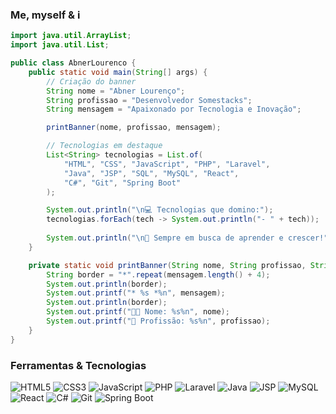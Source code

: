 ### Me, myself & i
```java
import java.util.ArrayList;
import java.util.List;

public class AbnerLourenco {
    public static void main(String[] args) {
        // Criação do banner
        String nome = "Abner Lourenço";
        String profissao = "Desenvolvedor Somestacks";
        String mensagem = "Apaixonado por Tecnologia e Inovação";

        printBanner(nome, profissao, mensagem);

        // Tecnologias em destaque
        List<String> tecnologias = List.of(
            "HTML", "CSS", "JavaScript", "PHP", "Laravel", 
            "Java", "JSP", "SQL", "MySQL", "React", 
            "C#", "Git", "Spring Boot"
        );

        System.out.println("\n💻 Tecnologias que domino:");
        tecnologias.forEach(tech -> System.out.println("- " + tech));
        
        System.out.println("\n🌟 Sempre em busca de aprender e crescer!");
    }

    private static void printBanner(String nome, String profissao, String mensagem) {
        String border = "*".repeat(mensagem.length() + 4);
        System.out.println(border);
        System.out.printf("* %s *%n", mensagem);
        System.out.println(border);
        System.out.printf("👨‍💻 Nome: %s%n", nome);
        System.out.printf("🚀 Profissão: %s%n", profissao);
    }
}
```



### Ferramentas & Tecnologias

![HTML5](https://img.shields.io/badge/HTML5-E34F26?style=flat&logo=html5&logoColor=white)
![CSS3](https://img.shields.io/badge/CSS3-1572B6?style=flat&logo=css3&logoColor=white)
![JavaScript](https://img.shields.io/badge/JavaScript-F7DF1E?style=flat&logo=javascript&logoColor=black)
![PHP](https://img.shields.io/badge/PHP-777BB4?style=flat&logo=php&logoColor=white)
![Laravel](https://img.shields.io/badge/Laravel-FF2D20?style=flat&logo=laravel&logoColor=white)
![Java](https://img.shields.io/badge/Java-007396?style=flat&logo=java&logoColor=white)
![JSP](https://img.shields.io/badge/JSP-007396?style=flat&logo=java&logoColor=white)
![MySQL](https://img.shields.io/badge/MySQL-4479A1?style=flat&logo=mysql&logoColor=white)
![React](https://img.shields.io/badge/React-61DAFB?style=flat&logo=react&logoColor=black)
![C#](https://img.shields.io/badge/C%23-239120?style=flat&logo=c-sharp&logoColor=white)
![Git](https://img.shields.io/badge/Git-F05032?style=flat&logo=git&logoColor=white)
![Spring Boot](https://img.shields.io/badge/Spring%20Boot-6DB33F?style=flat&logo=spring-boot&logoColor=white)

